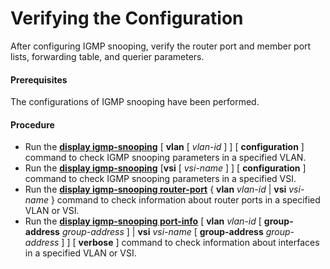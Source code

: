 Verifying the Configuration
===========================

After configuring IGMP snooping, verify the router port and member port lists, forwarding table, and querier parameters.

#### Prerequisites

The configurations of IGMP snooping have been performed.


#### Procedure

* Run the [**display igmp-snooping**](cmdqueryname=display+igmp-snooping) [ **vlan** [ *vlan-id* ] ] [ **configuration** ] command to check IGMP snooping parameters in a specified VLAN.
* Run the [**display igmp-snooping**](cmdqueryname=display+igmp-snooping) [**vsi** [ *vsi-name* ] ] [ **configuration** ] command to check IGMP snooping parameters in a specified VSI.
* Run the [**display igmp-snooping router-port**](cmdqueryname=display+igmp-snooping+router-port) { **vlan** *vlan-id* | **vsi** *vsi-name* } command to check information about router ports in a specified VLAN or VSI.
* Run the [**display igmp-snooping port-info**](cmdqueryname=display+igmp-snooping+port-info) [ **vlan** *vlan-id* [ **group-address** *group-address* ] | **vsi** *vsi-name* [ **group-address** *group-address* ] ] [ **verbose** ] command to check information about interfaces in a specified VLAN or VSI.